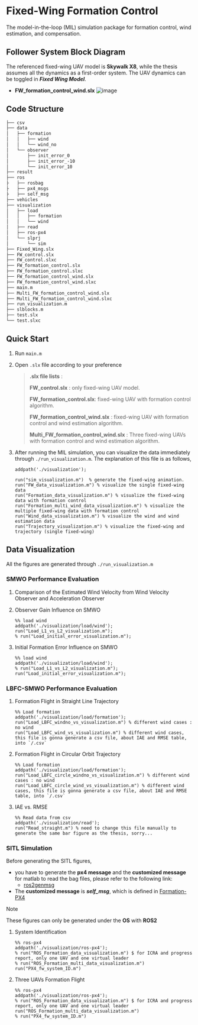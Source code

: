 # Fixed-Wing Formation Control
The model-in-the-loop (MIL) simulation package for formation control, wind estimation, and compensation. 
## Follower System Block Diagram
The referenced fixed-wing UAV model is **Skywalk X8**, while the thesis assumes all the dynamics as a first-order system. The UAV dynamics can be toggled in _**Fixed Wing Model**_.
* **FW_formation_control_wind.slx**
![image](https://github.com/user-attachments/assets/96bc8d8d-0eca-4ff5-9078-e1393249669d)


## Code Structure

```bash
├── csv
├── data
│   ├── formation
│   │   ├── wind
│   │   └── wind_no
│   └── observer
│       ├── init_error_0
│       ├── init_error_-10
│       └── init_error_10
├── result
├── ros
├   ├── rosbag
├   ├── px4_msgs
├   ├── self_msg
├── vehicles
├── visualization
│   ├── load
│   │   ├── formation
│   │   └── wind
│   ├── read
│   ├── ros-px4
│   └── slprj
│       └── sim
├── Fixed_Wing.slx
├── FW_control.slx
├── FW_control.slxc
├── FW_formation_control.slx
├── FW_formation_control.slxc
├── FW_formation_control_wind.slx
├── FW_formation_control_wind.slxc
├── main.m
├── Multi_FW_formation_control_wind.slx
├── Multi_FW_formation_control_wind.slxc
├── run_visualization.m
├── slblocks.m
├── test.slx
└── test.slxc


```
## Quick Start
1. Run `main.m`
2. Open `.slx` file according to your preference

    >  **.slx file lists** :
    > 
    > **FW_control.slx** : only fixed-wing UAV model.
    >  
    > **FW_formation_control.slx**: fixed-wing UAV with formation control algorithm.
    >
    > **FW_formation_control_wind.slx** : fixed-wing UAV with formation control and wind estimation algorithm.
    >
    > **Multi_FW_formation_control_wind.slx** : Three fixed-wing UAVs with formation control and wind estimation algorithm.
    >
3. After running the MIL simulation, you can visualize the data immediately through `./run_visualization.m`. The explanation of this file is as follows,
    ```
    addpath('./visualization');
    
    run("sim_visualization.m")  % generate the fixed-wing animation.
    run("FW_data_visualization.m") % visualize the single fixed-wing data
    run("Formation_data_visualization.m") % visualize the fixed-wing data with formation control
    run("Formation_multi_wind_data_visualization.m") % visualize the multiple fixed-wing data with formation control
    run("Wind_data_visualization.m") % visualize the wind and wind estimation data
    run("Trajectory_visualization.m") % visualize the fixed-wing and trajectory (single fixed-wing)
    ```
## Data Visualization
All the figures are generated through `./run_visualization.m`
### SMWO Performance Evaluation
1. Comparison of the Estimated Wind Velocity from Wind Velocity Observer
and Acceleration Observer
2. Observer Gain Influence on SMWO

    ```
    %% load wind
    addpath('./visualization/load/wind');
    run("Load_L1_vs_L2_visualization.m");
    % run("Load_initial_error_visualization.m");
    ```
3. Initial Formation Error Influence on SMWO

    ```
    %% load wind
    addpath('./visualization/load/wind');
    % run("Load_L1_vs_L2_visualization.m");
    run("Load_initial_error_visualization.m");
    ```
### LBFC-SMWO Performance Evaluation
1. Formation Flight in Straight Line Trajectory
    ```
    %% Load formation
    addpath('./visualization/load/formation');
    run("Load_LBFC_windno_vs_visualization.m") % different wind cases : no wind 
    run("Load_LBFC_wind_vs_visualization.m") % different wind cases, this file is gonna generate a csv file, about IAE and RMSE table, into `/.csv`
    ```

2. Formation Flight in Circular Orbit Trajectory
    ```
    %% Load formation
    addpath('./visualization/load/formation');
    run("Load_LBFC_circle_windno_vs_visualization.m") % different wind cases : no wind 
    run("Load_LBFC_circle_wind_vs_visualization.m") % different wind cases, this file is gonna generate a csv file, about IAE and RMSE table, into `/.csv`
    ```
3. IAE vs. RMSE 
    ```
    %% Read data from csv
    addpath('./visualization/read');
    run("Read_straight.m") % need to change this file manually to generate the same bar figure as the thesis, sorry...
    ```
### SITL Simulation
Before generating the SITL figures,
* you have to generate the **px4 message** and the **customized message** for matlab to read the bag files, please refer to the following link:
  * [ros2genmsg](https://www.mathworks.com/help/ros/ref/ros2genmsg.html)
* The **customized message** is _**self_msg**_, which is defined in [Formation-PX4](https://github.com/TigerWuu/Formation-PX4)
>[!NOTE]
>These figures can only be generated under the **OS** with **ROS2**

1. System Identification
    ```
    %% ros-px4
    addpath('./visualization/ros-px4');
    % run("ROS_Formation_data_visualization.m") $ for ICRA and progress report, only one UAV and one virtual leader
    % run("ROS_Formation_multi_data_visualization.m")
    run("PX4_fw_system_ID.m")
    ```
2. Three UAVs Formation Flight
    ```
    %% ros-px4
    addpath('./visualization/ros-px4');
    % run("ROS_Formation_data_visualization.m") $ for ICRA and progress report, only one UAV and one virtual leader
    run("ROS_Formation_multi_data_visualization.m")
    % run("PX4_fw_system_ID.m")
    ```
